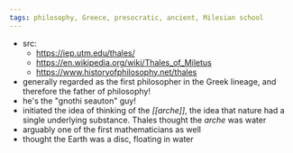 ```yaml
---
tags: philosophy, Greece, presocratic, ancient, Milesian school
---
```


- src:
	- https://iep.utm.edu/thales/
	- https://en.wikipedia.org/wiki/Thales_of_Miletus
	- https://www.historyofphilosophy.net/thales
- generally regarded as the first philosopher in the Greek lineage, and therefore the father of philosophy!
- he's the "gnothi seauton" guy!
- initiated the idea of thinking of the *[[arche]]*, the idea that nature had a single underlying substance. Thales thought the *arche* was water
- arguably one of the first mathematicians as well
- thought the Earth was a disc, floating in water